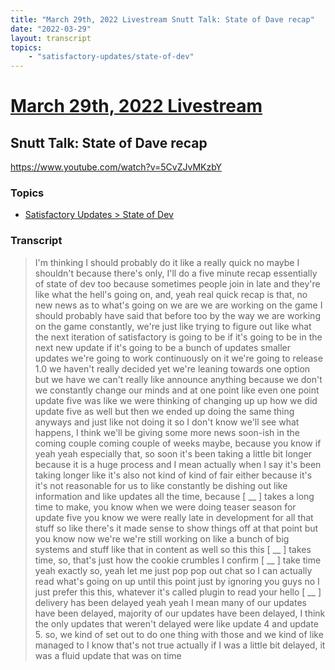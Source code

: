 ```yaml
---
title: "March 29th, 2022 Livestream Snutt Talk: State of Dave recap"
date: "2022-03-29"
layout: transcript
topics:
    - "satisfactory-updates/state-of-dev"
---
```

# [March 29th, 2022 Livestream](../2022-03-29.md)
## Snutt Talk: State of Dave recap
https://www.youtube.com/watch?v=5CvZJvMKzbY

### Topics
* [Satisfactory Updates > State of Dev](../topics/satisfactory-updates/state-of-dev.md)

### Transcript

> I'm thinking I should probably do it like a really quick no maybe I shouldn't because there's only, I'll do a five minute recap essentially of state of dev too because sometimes people join in late and they're like what the hell's going on, and, yeah real quick recap is that, no new news as to what's going on we are we are working on the game I should probably have said that before too by the way we are working on the game constantly, we're just like trying to figure out like what the next iteration of satisfactory is going to be if it's going to be in the next new update if it's going to be a bunch of updates smaller updates we're going to work continuously on it we're going to release 1.0 we haven't really decided yet we're leaning towards one option but we have we can't really like announce anything because we don't we constantly change our minds and at one point like even one point update five was like we were thinking of changing up up how we did update five as well but then we ended up doing the same thing anyways and just like not doing it so I don't know we'll see what happens, I think we'll be giving some more news soon-ish in the coming couple coming couple of weeks maybe, because you know if yeah yeah especially that, so soon it's been taking a little bit longer because it is a huge process and I mean actually when I say it's been taking longer like it's also not kind of kind of fair either because it's it's not reasonable for us to like constantly be dishing out like information and like updates all the time, because [ __ ] takes a long time to make, you know when we were doing teaser season for update five you know we were really late in development for all that stuff so like there's it made sense to show things off at that point but you know now we're we're still working on like a bunch of big systems and stuff like that in content as well so this this [ __ ] takes time, so, that's just how the cookie crumbles I confirm [ __ ] take time yeah exactly so, yeah let me just pop pop out chat so I can actually read what's going on up until this point just by ignoring you guys no I just prefer this this, whatever it's called plugin to read your hello [ __ ] delivery has been delayed yeah yeah I mean many of our updates have been delayed, majority of our updates have been delayed, I think the only updates that weren't delayed were like update 4 and update 5. so, we kind of set out to do one thing with those and we kind of like managed to I know that's not true actually if I was a little bit delayed, it was a fluid update that was on time
